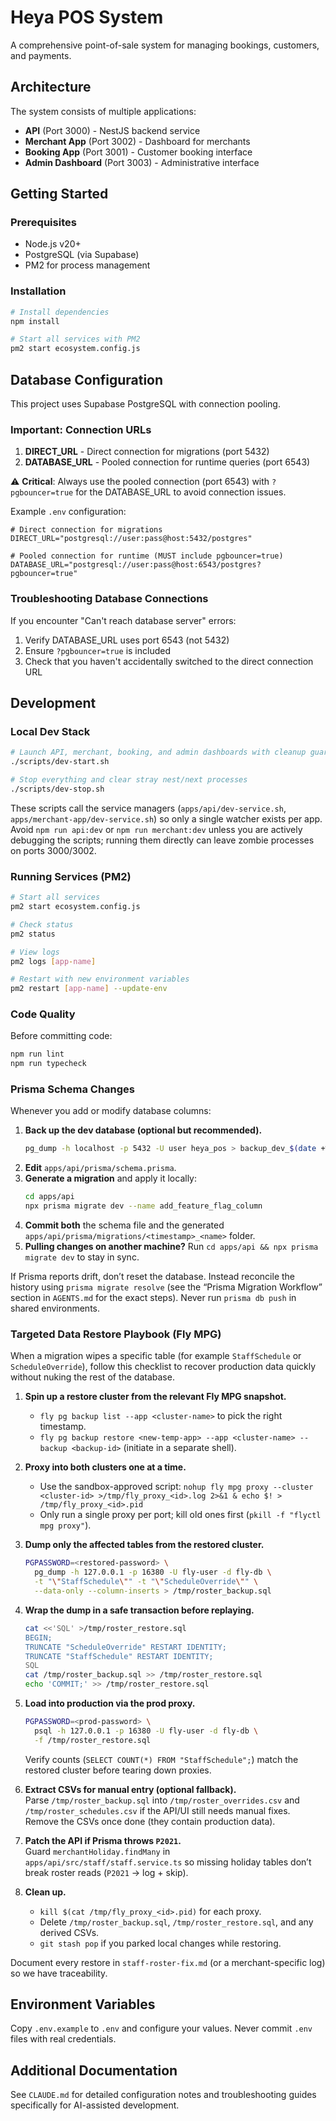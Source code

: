 # Heya POS System

A comprehensive point-of-sale system for managing bookings, customers, and payments.

## Architecture

The system consists of multiple applications:
- **API** (Port 3000) - NestJS backend service
- **Merchant App** (Port 3002) - Dashboard for merchants
- **Booking App** (Port 3001) - Customer booking interface
- **Admin Dashboard** (Port 3003) - Administrative interface

## Getting Started

### Prerequisites

- Node.js v20+
- PostgreSQL (via Supabase)
- PM2 for process management

### Installation

```bash
# Install dependencies
npm install

# Start all services with PM2
pm2 start ecosystem.config.js
```

## Database Configuration

This project uses Supabase PostgreSQL with connection pooling. 

### Important: Connection URLs

1. **DIRECT_URL** - Direct connection for migrations (port 5432)
2. **DATABASE_URL** - Pooled connection for runtime queries (port 6543)

⚠️ **Critical**: Always use the pooled connection (port 6543) with `?pgbouncer=true` for the DATABASE_URL to avoid connection issues.

Example `.env` configuration:
```env
# Direct connection for migrations
DIRECT_URL="postgresql://user:pass@host:5432/postgres"

# Pooled connection for runtime (MUST include pgbouncer=true)
DATABASE_URL="postgresql://user:pass@host:6543/postgres?pgbouncer=true"
```

### Troubleshooting Database Connections

If you encounter "Can't reach database server" errors:
1. Verify DATABASE_URL uses port 6543 (not 5432)
2. Ensure `?pgbouncer=true` is included
3. Check that you haven't accidentally switched to the direct connection URL

## Development

### Local Dev Stack

```bash
# Launch API, merchant, booking, and admin dashboards with cleanup guards
./scripts/dev-start.sh

# Stop everything and clear stray nest/next processes
./scripts/dev-stop.sh
```

These scripts call the service managers (`apps/api/dev-service.sh`, `apps/merchant-app/dev-service.sh`) so only a single watcher exists per app. Avoid `npm run api:dev` or `npm run merchant:dev` unless you are actively debugging the scripts; running them directly can leave zombie processes on ports 3000/3002.

### Running Services (PM2)

```bash
# Start all services
pm2 start ecosystem.config.js

# Check status
pm2 status

# View logs
pm2 logs [app-name]

# Restart with new environment variables
pm2 restart [app-name] --update-env
```

### Code Quality

Before committing code:
```bash
npm run lint
npm run typecheck
```

### Prisma Schema Changes

Whenever you add or modify database columns:

1. **Back up the dev database (optional but recommended).**
   ```bash
   pg_dump -h localhost -p 5432 -U user heya_pos > backup_dev_$(date +%Y%m%d_%H%M%S).sql
   ```
2. **Edit** `apps/api/prisma/schema.prisma`.
3. **Generate a migration** and apply it locally:
   ```bash
   cd apps/api
   npx prisma migrate dev --name add_feature_flag_column
   ```
4. **Commit both** the schema file and the generated `apps/api/prisma/migrations/<timestamp>_<name>` folder.
5. **Pulling changes on another machine?** Run `cd apps/api && npx prisma migrate dev` to stay in sync.

If Prisma reports drift, don’t reset the database. Instead reconcile the history using `prisma migrate resolve` (see the “Prisma Migration Workflow” section in `AGENTS.md` for the exact steps). Never run `prisma db push` in shared environments.

### Targeted Data Restore Playbook (Fly MPG)

When a migration wipes a specific table (for example `StaffSchedule` or `ScheduleOverride`), follow this checklist to recover production data quickly without nuking the rest of the database.

1. **Spin up a restore cluster from the relevant Fly MPG snapshot.**  
   - `fly pg backup list --app <cluster-name>` to pick the right timestamp.  
   - `fly pg backup restore <new-temp-app> --app <cluster-name> --backup <backup-id>` (initiate in a separate shell).

2. **Proxy into both clusters one at a time.**  
   - Use the sandbox-approved script: `nohup fly mpg proxy --cluster <cluster-id> >/tmp/fly_proxy_<id>.log 2>&1 & echo $! > /tmp/fly_proxy_<id>.pid`  
   - Only run a single proxy per port; kill old ones first (`pkill -f "flyctl mpg proxy"`).

3. **Dump only the affected tables from the restored cluster.**  
   ```bash
   PGPASSWORD=<restored-password> \
     pg_dump -h 127.0.0.1 -p 16380 -U fly-user -d fly-db \
     -t "\"StaffSchedule\"" -t "\"ScheduleOverride\"" \
     --data-only --column-inserts > /tmp/roster_backup.sql
   ```

4. **Wrap the dump in a safe transaction before replaying.**  
   ```bash
   cat <<'SQL' >/tmp/roster_restore.sql
   BEGIN;
   TRUNCATE "ScheduleOverride" RESTART IDENTITY;
   TRUNCATE "StaffSchedule" RESTART IDENTITY;
   SQL
   cat /tmp/roster_backup.sql >> /tmp/roster_restore.sql
   echo 'COMMIT;' >> /tmp/roster_restore.sql
   ```

5. **Load into production via the prod proxy.**  
   ```bash
   PGPASSWORD=<prod-password> \
     psql -h 127.0.0.1 -p 16380 -U fly-user -d fly-db \
     -f /tmp/roster_restore.sql
   ```
   Verify counts (`SELECT COUNT(*) FROM "StaffSchedule";`) match the restored cluster before tearing down proxies.

6. **Extract CSVs for manual entry (optional fallback).**  
   Parse `/tmp/roster_backup.sql` into `/tmp/roster_overrides.csv` and `/tmp/roster_schedules.csv` if the API/UI still needs manual fixes. Remove the CSVs once done (they contain production data).

7. **Patch the API if Prisma throws `P2021`.**  
   Guard `merchantHoliday.findMany` in `apps/api/src/staff/staff.service.ts` so missing holiday tables don’t break roster reads (`P2021` → log + skip).

8. **Clean up.**  
   - `kill $(cat /tmp/fly_proxy_<id>.pid)` for each proxy.  
   - Delete `/tmp/roster_backup.sql`, `/tmp/roster_restore.sql`, and any derived CSVs.  
   - `git stash pop` if you parked local changes while restoring.

Document every restore in `staff-roster-fix.md` (or a merchant-specific log) so we have traceability.

## Environment Variables

Copy `.env.example` to `.env` and configure your values. Never commit `.env` files with real credentials.

## Additional Documentation

See `CLAUDE.md` for detailed configuration notes and troubleshooting guides specifically for AI-assisted development.
